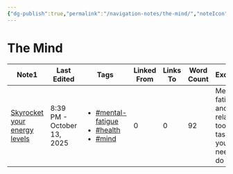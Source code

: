 ```yaml
---
{"dg-publish":true,"permalink":"/navigation-notes/the-mind/","noteIcon":"","created":"2025-10-09T21:03:37.897+02:00","updated":"2025-10-13T20:34:46.602+02:00"}
---
```


# The Mind

<div><table class="dataview table-view-table"><thead class="table-view-thead"><tr class="table-view-tr-header"><th class="table-view-th"><span>Note</span><span class="dataview small-text">1</span></th><th class="table-view-th"><span>Last Edited</span></th><th class="table-view-th"><span>Tags</span></th><th class="table-view-th"><span>Linked From</span></th><th class="table-view-th"><span>Links To</span></th><th class="table-view-th"><span>Word Count</span></th><th class="table-view-th"><span>Excerpt</span></th></tr></thead><tbody class="table-view-tbody"><tr><td><span><a data-tooltip-position="top" aria-label="Many notes and files/01-The Mind/Skyrocket your energy levels.md" data-href="Many notes and files/01-The Mind/Skyrocket your energy levels.md" href="Many notes and files/01-The Mind/Skyrocket your energy levels.md" class="internal-link" target="_blank" rel="noopener nofollow">Skyrocket your energy levels</a></span></td><td>8:39 PM - October 13, 2025</td><td><ul class="dataview dataview-ul dataview-result-list-ul"><li class="dataview-result-list-li"><span><a href="#mental-fatigue" class="tag" target="_blank" rel="noopener nofollow">#mental-fatigue</a></span></li><li class="dataview-result-list-li"><span><a href="#health" class="tag" target="_blank" rel="noopener nofollow">#health</a></span></li><li class="dataview-result-list-li"><span><a href="#mind" class="tag" target="_blank" rel="noopener nofollow">#mind</a></span></li></ul></td><td>0</td><td>0</td><td>92</td><td><span>Mental fatigue and it's relation too tasks you need to do</span></td></tr></tbody></table></div>




















































